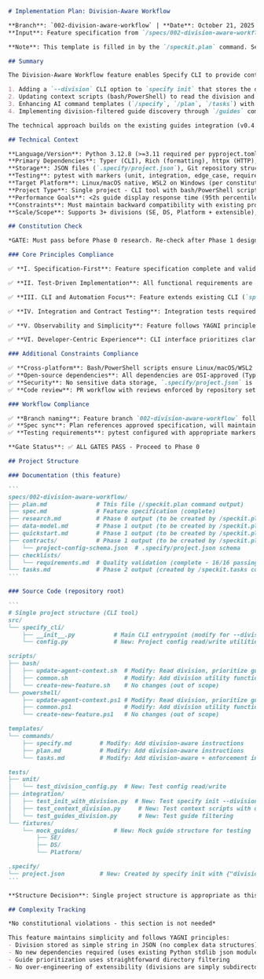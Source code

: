 ````markdown
# Implementation Plan: Division-Aware Workflow

**Branch**: `002-division-aware-workflow` | **Date**: October 21, 2025 | **Spec**: [spec.md](./spec.md)
**Input**: Feature specification from `/specs/002-division-aware-workflow/spec.md`

**Note**: This template is filled in by the `/speckit.plan` command. See `.specify/templates/commands/plan.md` for the execution workflow.

## Summary

The Division-Aware Workflow feature enables Specify CLI to provide context-specific AI guidance based on a project's division (Software Engineering, Data Science, Platform Engineering). This is accomplished by:

1. Adding a `--division` CLI option to `specify init` that stores the division in `.specify/project.json`
2. Updating context scripts (bash/PowerShell) to read the division and prioritize relevant guides from `context/references/<DIVISION>/`
3. Enhancing AI command templates (`/specify`, `/plan`, `/tasks`) with division-aware instructions
4. Implementing division-filtered guide discovery through `/guides` command and `specify guides show`

The technical approach builds on the existing guides integration (v0.4.0) by layering division awareness into the configuration, context delivery, and guide discovery systems without requiring changes to the core CLI architecture.

## Technical Context

**Language/Version**: Python 3.12.8 (>=3.11 required per pyproject.toml)  
**Primary Dependencies**: Typer (CLI), Rich (formatting), httpx (HTTP), platformdirs, readchar  
**Storage**: JSON files (`.specify/project.json`), Git repository structure for guides  
**Testing**: pytest with markers (unit, integration, edge_case, requires_git)  
**Target Platform**: Linux/macOS native, WSL2 on Windows (per constitution)  
**Project Type**: Single project - CLI tool with bash/PowerShell scripts  
**Performance Goals**: <2s guide display response time (95th percentile)  
**Constraints**: Must maintain backward compatibility with existing projects, no breaking changes to CLI API  
**Scale/Scope**: Supports 3+ divisions (SE, DS, Platform + extensible), handles projects with 100+ guides

## Constitution Check

*GATE: Must pass before Phase 0 research. Re-check after Phase 1 design.*

### Core Principles Compliance

✅ **I. Specification-First**: Feature specification complete and validated (16/16 quality checks passing). This plan follows the approved spec.

✅ **II. Test-Driven Implementation**: All functional requirements are testable with clear acceptance scenarios. TDD approach will be enforced during implementation.

✅ **III. CLI and Automation Focus**: Feature extends existing CLI (`specify init --division`, `specify guides show`) and bash/PowerShell scripts. All input/output is text-based with JSON support.

✅ **IV. Integration and Contract Testing**: Integration tests required for CLI commands, context scripts, and guide discovery. Contract tests needed for `.specify/project.json` schema.

✅ **V. Observability and Simplicity**: Feature follows YAGNI principles - division is stored as simple JSON string, no over-engineering. Error handling includes structured logging for division validation and guide discovery failures.

✅ **VI. Developer-Centric Experience**: CLI interface prioritizes clarity (`--division SE` is explicit), error messages provide actionable guidance (invalid division lists valid options), help text comprehensive.

### Additional Constraints Compliance

✅ **Cross-platform**: Bash/PowerShell scripts ensure Linux/macOS/WSL2 support  
✅ **Open-source dependencies**: All dependencies are OSI-approved (Typer, Rich, etc.)  
✅ **Security**: No sensitive data storage, `.specify/project.json` is plain text configuration  
✅ **Code review**: PR workflow with reviews enforced by repository settings

### Workflow Compliance

✅ **Branch naming**: Feature branch `002-division-aware-workflow` follows convention  
✅ **Spec sync**: Plan references approved specification, will maintain sync throughout development  
✅ **Testing requirements**: pytest configured with appropriate markers (unit, integration, edge_case)

**Gate Status**: ✅ ALL GATES PASS - Proceed to Phase 0

## Project Structure

### Documentation (this feature)

```
specs/002-division-aware-workflow/
├── plan.md              # This file (/speckit.plan command output)
├── spec.md              # Feature specification (complete)
├── research.md          # Phase 0 output (to be created by /speckit.plan)
├── data-model.md        # Phase 1 output (to be created by /speckit.plan)
├── quickstart.md        # Phase 1 output (to be created by /speckit.plan)
├── contracts/           # Phase 1 output (to be created by /speckit.plan)
│   └── project-config-schema.json  # .specify/project.json schema
├── checklists/
│   └── requirements.md  # Quality validation (complete - 16/16 passing)
└── tasks.md             # Phase 2 output (created by /speckit.tasks command - NOT /speckit.plan)
```

### Source Code (repository root)

```
# Single project structure (CLI tool)
src/
└── specify_cli/
    ├── __init__.py           # Main CLI entrypoint (modify for --division option)
    └── config.py             # New: Project config read/write utilities

scripts/
├── bash/
│   ├── update-agent-context.sh  # Modify: Read division, prioritize guides
│   ├── common.sh                # Modify: Add division utility functions
│   └── create-new-feature.sh    # No changes (out of scope)
└── powershell/
    ├── update-agent-context.ps1 # Modify: Read division, prioritize guides
    ├── common.ps1               # Modify: Add division utility functions
    └── create-new-feature.ps1   # No changes (out of scope)

templates/
└── commands/
    ├── specify.md        # Modify: Add division-aware instructions
    ├── plan.md           # Modify: Add division-aware instructions
    └── tasks.md          # Modify: Add division-aware + enforcement instructions

tests/
├── unit/
│   └── test_division_config.py  # New: Test config read/write
├── integration/
│   ├── test_init_with_division.py  # New: Test specify init --division
│   ├── test_context_division.py     # New: Test context scripts with division
│   └── test_guides_division.py      # New: Test guide filtering
└── fixtures/
    └── mock_guides/          # New: Mock guide structure for testing
        ├── SE/
        ├── DS/
        └── Platform/

.specify/
└── project.json          # New: Created by specify init with {"division": "..."}
```

**Structure Decision**: Single project structure is appropriate as this is a CLI tool with supporting shell scripts. The feature adds new configuration module (`config.py`) to handle `.specify/project.json` operations, modifies existing scripts to read division and prioritize guides, and updates command templates with division-aware instructions. Test structure follows existing pytest conventions with unit/integration/fixtures organization.

## Complexity Tracking

*No constitutional violations - this section is not needed*

This feature maintains simplicity and follows YAGNI principles:
- Division stored as simple string in JSON (no complex data structures)
- No new dependencies required (uses existing Python stdlib json module)
- Guide prioritization uses straightforward directory filtering
- No over-engineering of extensibility (divisions are simply subdirectories)

